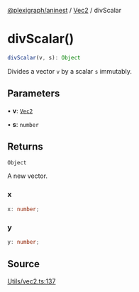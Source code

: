 [@plexigraph/aninest](../../index.md) / [Vec2](../index.md) / divScalar

# divScalar()

```ts
divScalar(v, s): Object
```

Divides a vector `v` by a scalar `s` immutably.

## Parameters

• **v**: [`Vec2`](../type-aliases/Vec2.md)

• **s**: `number`

## Returns

`Object`

A new vector.

### x

```ts
x: number;
```

### y

```ts
y: number;
```

## Source

[Utils/vec2.ts:137](https://github.com/plexigraph/aninest/blob/c1a56b4/src/Utils/vec2.ts#L137)
